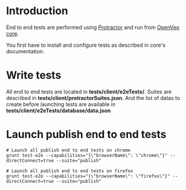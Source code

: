 # Introduction

End to end tests are performed using [Protractor](http://www.protractortest.org/) and run from [OpenVeo core](https://github.com/veo-labs/openveo-core).

You first have to install and configure tests as described in core's documentation.

# Write tests

All end to end tests are located in **tests/client/e2eTests/**. Suites are described in **tests/client/protractorSuites.json**. And the list of datas to create before launching tests are available in **tests/client/e2eTests/database/data.json**

# Launch publish end to end tests

    # Launch all publish end to end tests on chrome
    grunt test-e2e --capabilities="{\"browserName\": \"chrome\"}" --directConnect=true --suite="publish"

    # Launch all publish end to end tests on firefox
    grunt test-e2e --capabilities="{\"browserName\": \"firefox\"}" --directConnect=true --suite="publish"
